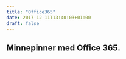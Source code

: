 ```yaml
---
title: "Office365"
date: 2017-12-11T13:40:03+01:00
draft: false
---
```


## Minnepinner med Office 365.